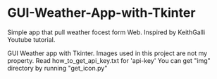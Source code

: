 # GUI-Weather-App-with-Tkinter
Simple app that pull weather focest form Web.
Inspired by KeithGalli Youtube tutorial.

GUI Weather app with Tkinter.
Images used in this project are not my property.
Read how_to_get_api_key.txt for 'api-key'
You can get "img" directory by running "get_icon.py"
